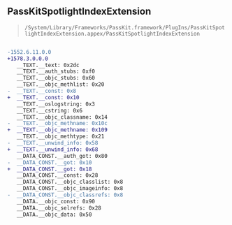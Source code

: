 ## PassKitSpotlightIndexExtension

> `/System/Library/Frameworks/PassKit.framework/PlugIns/PassKitSpotlightIndexExtension.appex/PassKitSpotlightIndexExtension`

```diff

-1552.6.11.0.0
+1578.3.0.0.0
   __TEXT.__text: 0x2dc
   __TEXT.__auth_stubs: 0xf0
   __TEXT.__objc_stubs: 0x60
   __TEXT.__objc_methlist: 0x20
-  __TEXT.__const: 0x8
+  __TEXT.__const: 0x10
   __TEXT.__oslogstring: 0x3
   __TEXT.__cstring: 0x6
   __TEXT.__objc_classname: 0x14
-  __TEXT.__objc_methname: 0x10c
+  __TEXT.__objc_methname: 0x109
   __TEXT.__objc_methtype: 0x21
-  __TEXT.__unwind_info: 0x58
+  __TEXT.__unwind_info: 0x68
   __DATA_CONST.__auth_got: 0x80
-  __DATA_CONST.__got: 0x10
+  __DATA_CONST.__got: 0x18
   __DATA_CONST.__const: 0x28
   __DATA_CONST.__objc_classlist: 0x8
   __DATA_CONST.__objc_imageinfo: 0x8
-  __DATA_CONST.__objc_classrefs: 0x8
   __DATA.__objc_const: 0x90
   __DATA.__objc_selrefs: 0x28
   __DATA.__objc_data: 0x50

```
